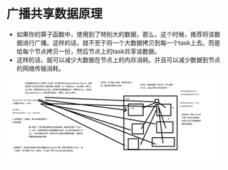 # 广播共享数据原理

- 如果你的算子函数中，使用到了特别大的数据，那么，这个时候，推荐将该数据进行广播。这样的话，就不至于将一个大数据拷贝到每一个task上去。而是给每个节点拷贝一份，然后节点上的task共享该数据。
- 这样的话，就可以减少大数据在节点上的内存消耗。并且可以减少数据到节点的网络传输消耗。

![](img\广播共享数据原理.png)
